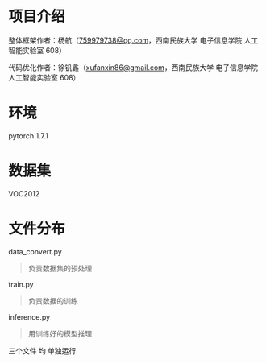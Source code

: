 # 项目介绍

整体框架作者：杨航（759979738@qq.com，西南民族大学 电子信息学院 人工智能实验室 608）

代码优化作者：徐钒鑫（xufanxin86@gmail.com，西南民族大学 电子信息学院 人工智能实验室 608）

# 环境
pytorch 1.7.1
# 数据集
VOC2012

# 文件分布

data_convert.py

> 负责数据集的预处理



train.py

> 负责数据的训练



inference.py

> 用训练好的模型推理



三个文件 均 单独运行
